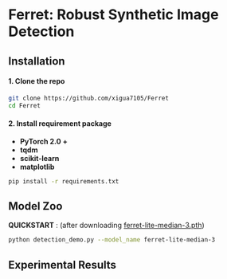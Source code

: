 # Ferret: Robust Synthetic Image Detection

## Installation
#### 1. Clone the repo
```bash
git clone https://github.com/xigua7105/Ferret
cd Ferret
```

#### 2. Install requirement package
- **PyTorch 2.0 +**
- **tqdm**
- **scikit-learn**
- **matplotlib**

```bash 
pip install -r requirements.txt
```

## Model Zoo

**QUICKSTART** : (after downloading [ferret-lite-median-3.pth]())
```bash 
python detection_demo.py --model_name ferret-lite-median-3
```

## Experimental Results
